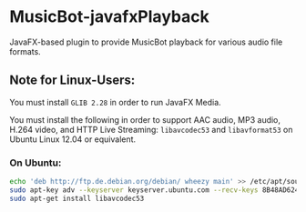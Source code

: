 # MusicBot-javafxPlayback

JavaFX-based plugin to provide MusicBot playback for various audio file formats.

## Note for Linux-Users:
You must install <code>GLIB 2.28</code> in order to run JavaFX Media.

You must install the following in order to support AAC audio, MP3 audio, H.264 video, and HTTP Live Streaming:
<code>libavcodec53</code> and <code>libavformat53</code> on Ubuntu Linux 12.04 or equivalent.

### On Ubuntu:
```bash
echo 'deb http://ftp.de.debian.org/debian/ wheezy main' >> /etc/apt/sources.list
sudo apt-key adv --keyserver keyserver.ubuntu.com --recv-keys 8B48AD6246925553  7638D0442B90D010  6FB2A1C265FFB764
sudo apt-get install libavcodec53
```
